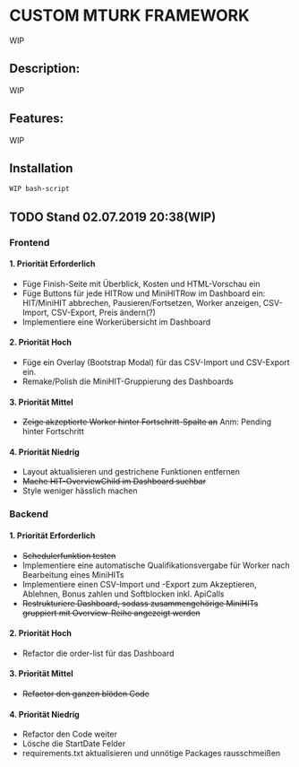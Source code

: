 # CUSTOM MTURK FRAMEWORK

WIP

## Description:

WIP

## Features:

WIP

## Installation

```bash
WIP bash-script
```

## TODO Stand 02.07.2019 20:38(WIP)

### Frontend
 #### 1. Priorität Erforderlich 
  * Füge Finish-Seite mit Überblick, Kosten und HTML-Vorschau ein
  * Füge Buttons für jede HITRow und MiniHITRow im Dashboard ein: HIT/MiniHIT abbrechen, Pausieren/Fortsetzen, Worker anzeigen, CSV-Import, CSV-Export, Preis ändern(?)
  * Implementiere eine Workerübersicht im Dashboard
 #### 2. Priorität Hoch 
  * Füge ein Overlay (Bootstrap Modal) für das CSV-Import und CSV-Export ein.
  * Remake/Polish die MiniHIT-Gruppierung des Dashboards
 #### 3. Priorität Mittel
  * ~~Zeige akzeptierte Worker hinter Fortschritt-Spalte an~~ Anm: Pending hinter Fortschritt
 #### 4. Priorität Niedrig 
  * Layout aktualisieren und gestrichene Funktionen entfernen
  * ~~Mache HIT-OverviewChild im Dashboard suchbar~~
  * Style weniger hässlich machen
 

### Backend
 #### 1. Priorität Erforderlich 
  * ~~Schedulerfunktion testen~~
  * Implementiere eine automatische Qualifikationsvergabe für Worker nach Bearbeitung eines MiniHITs
  * Implementiere einen CSV-Import und -Export zum Akzeptieren, Ablehnen, Bonus zahlen und Softblocken inkl. ApiCalls
  * ~~Restrukturiere Dashboard, sodass zusammengehörige MiniHITs gruppiert mit Overview-Reihe angezeigt werden~~
 #### 2. Priorität Hoch
  * Refactor die order-list für das Dashboard
 #### 3. Priorität Mittel
  * ~~Refactor den ganzen blöden Code~~
 #### 4. Priorität Niedrig
  * Refactor den Code weiter
  * Lösche die StartDate Felder
  * requirements.txt aktualisieren und unnötige Packages rausschmeißen